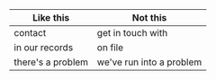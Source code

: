 | Like this      | Not this |
| ----------- | ----------- |
| contact      | get in touch with       |
| in our records   | on file        |
| there's a problem   | we've run into a problem      |
